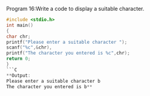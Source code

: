 Program 16:Write a code to display a suitable character.
```C
#include <stdio.h>
int main() 
{
char chr;
printf("Please enter a suitable character ");
scanf("%c",&chr),
printf("The character you entered is %c",chr);
return 0;
}
```C
**Output:
Please enter a suitable character b
The character you entered is b**
